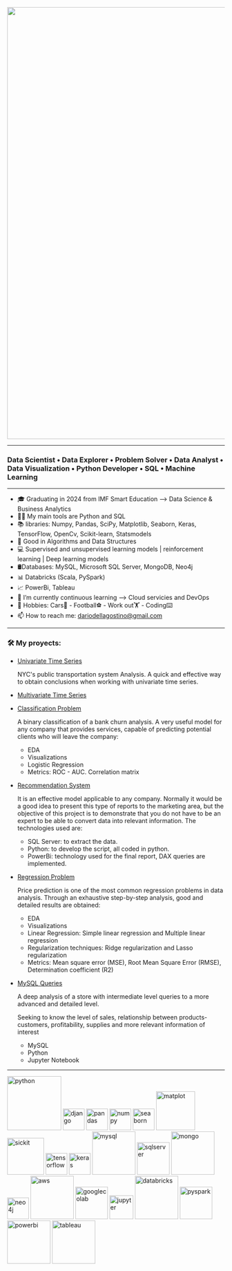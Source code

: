 
<img src="https://github.com/user-attachments/assets/d90da905-c229-48e9-8ca1-a993088b1ada" width="1000"/>

-------------------------------------------------------------------------------------
<h3>Data Scientist • Data Explorer • Problem Solver • Data Analyst • Data Visualization • Python Developer • SQL • Machine Learning </h3>

 
-------------------------------------------------------------------------------------
  


- 🎓 Graduating in 2024 from IMF Smart Education --> Data Science & Business Analytics
- 👨‍💻 My main tools are Python and SQL 
- 📚 libraries: Numpy, Pandas, SciPy, Matplotlib, Seaborn, Keras, TensorFlow, OpenCv, Scikit-learn, Statsmodels
- 📐 Good in Algorithms and Data Structures
- 💻 Supervised and unsupervised learning models | reinforcement learning | Deep learning models
- 🛢Databases: MySQL, Microsoft SQL Server, MongoDB, Neo4j
- 📊 Databricks (Scala, PySpark)
- 📈 PowerBi, Tableau 
- 🌱 I’m currently continuous learning --> Cloud servicies and DevOps
- 📌 Hobbies: Cars🚗 - Football⚽️ - Work out🏋️ - Coding⌨️
- 📫 How to reach me: dariodellagostino@gmail.com 


-------------------------------------------------------------------------------------

<h3>🛠️ My proyects:</h3>

-   [Univariate Time Series](https://github.com/DarioDell/Univariate_time_series.git)
   
     NYC's public transportation system Analysis. A quick and effective way to obtain conclusions when working with univariate time series.

-   [Multivariate Time Series](https://github.com/DarioDell/Multivariate_time_series)


- [Classification Problem](https://github.com/DarioDell/Binary_classification_problem)

   A binary classification of a bank churn analysis. A very useful model for any company that provides services, capable of predicting potential clients who will leave the company:
     - EDA
     - Visualizations
     - Logistic Regression
     - Metrics: ROC - AUC. Correlation matrix

- [Recommendation System](https://github.com/DarioDell/Recommendation_system)

  It is an effective model applicable to any company. Normally it would be a good idea to present this type of reports to the marketing area, but the objective of this project is to demonstrate that you do not have to be an expert to be able to convert data into 
  relevant information. The technologies used are:
     - SQL Server: to extract the data.
     - Python: to develop the script, all coded in python.
     - PowerBi: technology used for the final report, DAX queries are implemented.
 
 - [Regression Problem](https://github.com/DarioDell/Regression_problem)

   Price prediction is one of the most common regression problems in data analysis. Through an exhaustive step-by-step analysis, good and detailed results are obtained:

     - EDA
     - Visualizations
     - Linear Regression: Simple linear regression and Multiple linear regression
     - Regularization techniques: Ridge regularization and Lasso regularization
     - Metrics: Mean square error (MSE), Root Mean Square Error (RMSE), Determination coefficient (R2)
  
 - [MySQL Queries](https://github.com/DarioDell/MySQL_commerce)
   
   A deep analysis of a store with intermediate level queries to a more advanced and detailed level.

   Seeking to know the level of sales, relationship between products-customers, profitability, supplies and more relevant information of interest

   - MySQL
   - Python
   - Jupyter Notebook
-------------------------------------------------------------------------------------

<img src="https://github.com/user-attachments/assets/850a8ee4-6f2b-458a-8c19-e1f0ca256f53" alt="python" width="125"/>
<img src="https://github.com/user-attachments/assets/49f74d5d-e74a-4bb5-b17e-de50360d8151" alt="django" width="50"/>
<img src="https://github.com/user-attachments/assets/97baab02-c2e5-47dc-8aee-ebaf0e1911b2" alt="pandas" width="50"/>
<img src="https://github.com/user-attachments/assets/b46353bf-acb7-4ebe-9ad3-5d05b1a8a130" alt="numpy" width="50"/>
<img src="https://github.com/user-attachments/assets/bea152f8-fa0f-4fa1-bb79-19749b5884bf" alt="seaborn" width="50"/>
<img src="https://github.com/user-attachments/assets/927ac807-2054-4957-b719-ba57e3cbf3dc" alt="matplot" width="90"/>
<img src="https://github.com/user-attachments/assets/3b5ce7ac-98a2-4180-9173-7ff19e5cbcce" alt="sickit" width="85"/>
<img src="https://github.com/user-attachments/assets/477d46a4-6201-4763-a2d7-68c51e661988" alt="tensorflow" width="50"/>
<img src="https://github.com/user-attachments/assets/7d70c75f-266a-4abc-81c8-704e402a95c1" alt="keras" width="50"/>

<img src="https://github.com/user-attachments/assets/9458c3fc-1aee-4762-bc26-b54d44d6e317" alt="mysql" width="100"/>
<img src="https://github.com/user-attachments/assets/990492bc-1d51-44a3-8535-bfa3a54871ff" alt="sqlserver" width="75"/>
<img src="https://github.com/user-attachments/assets/39510ae0-4218-44b3-9a9c-2a128f966cd7" alt="mongo" width="100"/>
<img src="https://github.com/user-attachments/assets/c1f82832-0dff-4358-a3ad-290e166d07e6" alt="neo4j" width="50"/>
<img src="https://github.com/user-attachments/assets/609f2177-9c7e-4586-9992-5b9e2d60ce16" alt="aws" width="100"/>

<img src="https://github.com/user-attachments/assets/dc9c6d34-b69d-4fa9-9f79-a38e9b10d1ec" alt="googlecolab" width="75"/>
<img src="https://github.com/user-attachments/assets/af712f05-086c-40f2-bcec-823c06cbf8cd" alt="jupyter" width="55"/>
<img src="https://github.com/user-attachments/assets/32370b69-d574-4586-8b9d-7c98fd39bb28" alt="databricks" width="100"/>
<img src="https://github.com/user-attachments/assets/c18d0c34-ac9c-45e3-9850-08cc83b7c90f" alt="pyspark" width="75"/>


<img src="https://github.com/user-attachments/assets/31aafaac-dad8-45a6-a2e9-51e263185fb6" alt="powerbi" width="100"/>
<img src="https://github.com/user-attachments/assets/89890dd8-689e-4d62-b2dd-5d1de4bc93c4" alt="tableau" width="100"/>









